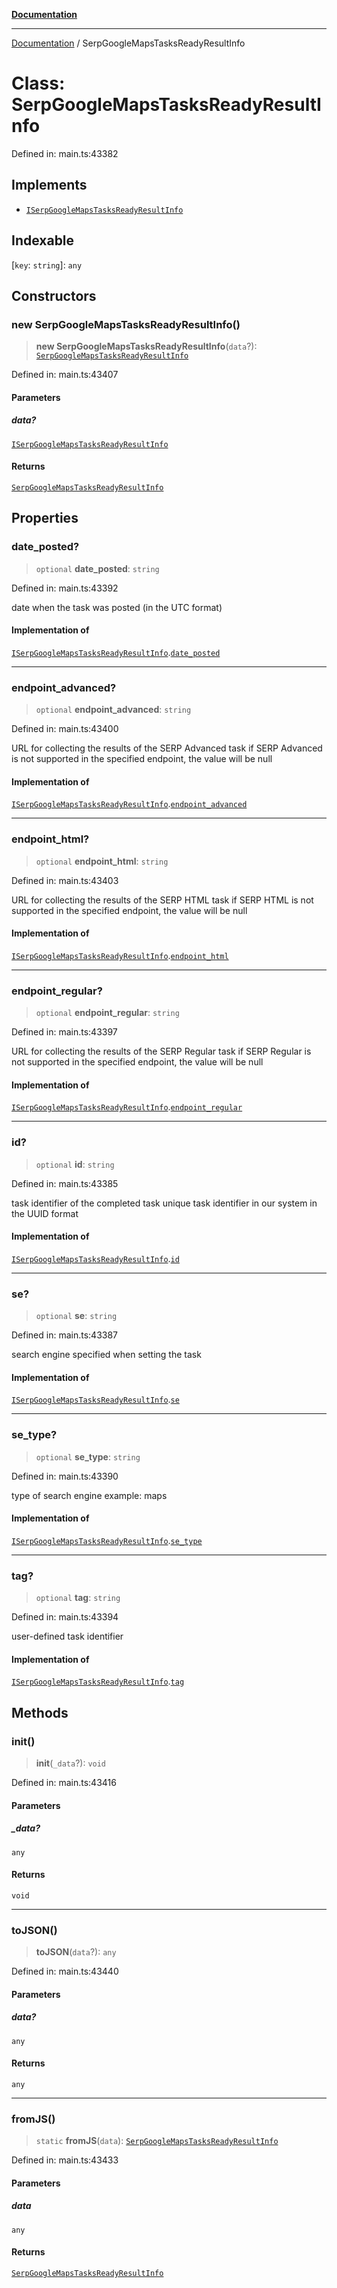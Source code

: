 [**Documentation**](../README.md)

***

[Documentation](../README.md) / SerpGoogleMapsTasksReadyResultInfo

# Class: SerpGoogleMapsTasksReadyResultInfo

Defined in: main.ts:43382

## Implements

- [`ISerpGoogleMapsTasksReadyResultInfo`](../interfaces/ISerpGoogleMapsTasksReadyResultInfo.md)

## Indexable

\[`key`: `string`\]: `any`

## Constructors

### new SerpGoogleMapsTasksReadyResultInfo()

> **new SerpGoogleMapsTasksReadyResultInfo**(`data`?): [`SerpGoogleMapsTasksReadyResultInfo`](SerpGoogleMapsTasksReadyResultInfo.md)

Defined in: main.ts:43407

#### Parameters

##### data?

[`ISerpGoogleMapsTasksReadyResultInfo`](../interfaces/ISerpGoogleMapsTasksReadyResultInfo.md)

#### Returns

[`SerpGoogleMapsTasksReadyResultInfo`](SerpGoogleMapsTasksReadyResultInfo.md)

## Properties

### date\_posted?

> `optional` **date\_posted**: `string`

Defined in: main.ts:43392

date when the task was posted (in the UTC format)

#### Implementation of

[`ISerpGoogleMapsTasksReadyResultInfo`](../interfaces/ISerpGoogleMapsTasksReadyResultInfo.md).[`date_posted`](../interfaces/ISerpGoogleMapsTasksReadyResultInfo.md#date_posted)

***

### endpoint\_advanced?

> `optional` **endpoint\_advanced**: `string`

Defined in: main.ts:43400

URL for collecting the results of the SERP Advanced task
if SERP Advanced is not supported in the specified endpoint, the value will be null

#### Implementation of

[`ISerpGoogleMapsTasksReadyResultInfo`](../interfaces/ISerpGoogleMapsTasksReadyResultInfo.md).[`endpoint_advanced`](../interfaces/ISerpGoogleMapsTasksReadyResultInfo.md#endpoint_advanced)

***

### endpoint\_html?

> `optional` **endpoint\_html**: `string`

Defined in: main.ts:43403

URL for collecting the results of the SERP HTML task
if SERP HTML is not supported in the specified endpoint, the value will be null

#### Implementation of

[`ISerpGoogleMapsTasksReadyResultInfo`](../interfaces/ISerpGoogleMapsTasksReadyResultInfo.md).[`endpoint_html`](../interfaces/ISerpGoogleMapsTasksReadyResultInfo.md#endpoint_html)

***

### endpoint\_regular?

> `optional` **endpoint\_regular**: `string`

Defined in: main.ts:43397

URL for collecting the results of the SERP Regular task
if SERP Regular is not supported in the specified endpoint, the value will be null

#### Implementation of

[`ISerpGoogleMapsTasksReadyResultInfo`](../interfaces/ISerpGoogleMapsTasksReadyResultInfo.md).[`endpoint_regular`](../interfaces/ISerpGoogleMapsTasksReadyResultInfo.md#endpoint_regular)

***

### id?

> `optional` **id**: `string`

Defined in: main.ts:43385

task identifier of the completed task
unique task identifier in our system in the UUID format

#### Implementation of

[`ISerpGoogleMapsTasksReadyResultInfo`](../interfaces/ISerpGoogleMapsTasksReadyResultInfo.md).[`id`](../interfaces/ISerpGoogleMapsTasksReadyResultInfo.md#id)

***

### se?

> `optional` **se**: `string`

Defined in: main.ts:43387

search engine specified when setting the task

#### Implementation of

[`ISerpGoogleMapsTasksReadyResultInfo`](../interfaces/ISerpGoogleMapsTasksReadyResultInfo.md).[`se`](../interfaces/ISerpGoogleMapsTasksReadyResultInfo.md#se)

***

### se\_type?

> `optional` **se\_type**: `string`

Defined in: main.ts:43390

type of search engine
example: maps

#### Implementation of

[`ISerpGoogleMapsTasksReadyResultInfo`](../interfaces/ISerpGoogleMapsTasksReadyResultInfo.md).[`se_type`](../interfaces/ISerpGoogleMapsTasksReadyResultInfo.md#se_type)

***

### tag?

> `optional` **tag**: `string`

Defined in: main.ts:43394

user-defined task identifier

#### Implementation of

[`ISerpGoogleMapsTasksReadyResultInfo`](../interfaces/ISerpGoogleMapsTasksReadyResultInfo.md).[`tag`](../interfaces/ISerpGoogleMapsTasksReadyResultInfo.md#tag)

## Methods

### init()

> **init**(`_data`?): `void`

Defined in: main.ts:43416

#### Parameters

##### \_data?

`any`

#### Returns

`void`

***

### toJSON()

> **toJSON**(`data`?): `any`

Defined in: main.ts:43440

#### Parameters

##### data?

`any`

#### Returns

`any`

***

### fromJS()

> `static` **fromJS**(`data`): [`SerpGoogleMapsTasksReadyResultInfo`](SerpGoogleMapsTasksReadyResultInfo.md)

Defined in: main.ts:43433

#### Parameters

##### data

`any`

#### Returns

[`SerpGoogleMapsTasksReadyResultInfo`](SerpGoogleMapsTasksReadyResultInfo.md)

